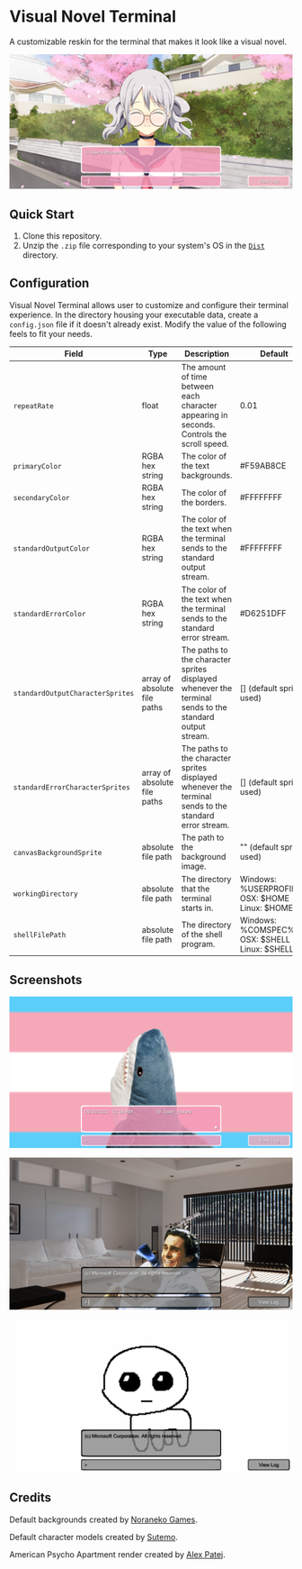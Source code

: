 # Visual Novel Terminal

A customizable reskin for the terminal that makes it look like a visual novel.

![screenshot of Visual Novel Terminal](Docs/screenshot.png)

## Quick Start

1. Clone this repository.
2. Unzip the `.zip` file corresponding to your system's OS in the [`Dist`](./Dist/) directory.

## Configuration

Visual Novel Terminal allows user to customize and configure their terminal experience. In the directory housing your executable data, create a `config.json` file if it doesn't already exist. Modify the value of the following feels to fit your needs.

| Field 	| Type 	| Description 	| Default 	|
|---	|---	|---	|---	|
| `repeatRate` 	| float 	| The amount of time between each character appearing in seconds. Controls the scroll speed.  	| 0.01 	|
| `primaryColor` 	| RGBA hex string 	| The color of the text backgrounds. 	| #F59AB8CE 	|
| `secondaryColor` 	| RGBA hex string 	| The color of the borders. 	| #FFFFFFFF 	|
| `standardOutputColor` 	| RGBA hex string 	| The color of the text when the terminal sends to the standard output stream. 	| #FFFFFFFF 	|
| `standardErrorColor` 	| RGBA hex string 	| The color of the text when the terminal sends to the standard error stream. 	| #D6251DFF 	|
| `standardOutputCharacterSprites` 	| array of absolute file paths 	| The paths to the character sprites displayed whenever the terminal sends to the standard output stream. 	| [] (default sprites used) 	|
| `standardErrorCharacterSprites` 	| array of absolute file paths 	| The paths to the character sprites displayed whenever the terminal sends to the standard error stream. 	| [] (default sprites used) 	|
| `canvasBackgroundSprite` 	| absolute file path 	| The path to the background image. 	| "" (default sprite used) 	|
| `workingDirectory` 	| absolute file path 	| The directory that the terminal starts in. 	| Windows: %USERPROFILE%<br>OSX: $HOME<br>Linux: $HOME 	|
| `shellFilePath` 	| absolute file path 	| The directory of the shell program. 	| Windows: %COMSPEC%<br>OSX: $SHELL<br>Linux: $SHELL 	|

## Screenshots

![screenshot of Visual Novel terminal with Blahaj and the Trans flag](Docs/screenshot_blahaj.png)

![screenshot of Visual Novel terminal with Patrick Bateman from American Psycho in his apartment](Docs/screenshot_american_psycho.png)

![screenshot of Visual Novel terminal with the tbh creature](Docs/screenshot_yippee.png)


## Credits

Default backgrounds created by [Noraneko Games](https://noranekogames.itch.io/yumebackground).

Default character models created by [Sutemo](https://sutemo.itch.io/female-character).

American Psycho Apartment render created by [Alex Patej](https://www.artstation.com/artwork/w64NkO).

